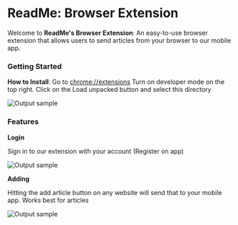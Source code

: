 # ReadMe: Browser Extension

Welcome to **ReadMe's Browser Extension**: An easy-to-use browser extension that allows users to send articles from your browser to our mobile app.

### Getting Started
**How to Install**: Go to [chrome://extensions] Turn on developer mode on the top right. Click on the Load unpacked button and select this directory

![Output sample](https://github.com/Project-ReadMe/ReadMe-browser-extension/blob/master/resources/extension-setup.gif)

### Features

**Login**

Sign in to our extension with your account (Register on app)

![Output sample](https://github.com/Project-ReadMe/ReadMe-browser-extension/blob/master/resources/extension-login.gif)

**Adding**

Hitting the add article button on any website will send that to your mobile app. Works best for articles

![Output sample](https://github.com/Project-ReadMe/ReadMe-browser-extension/blob/master/resources/extension-add.gif)

[chrome://extensions]: chrome://extensions
